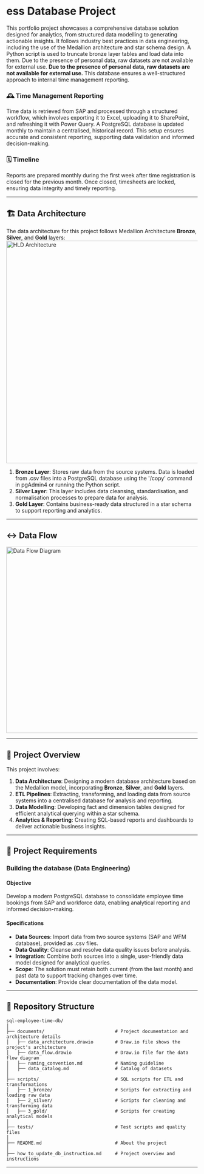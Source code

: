  # ess Database Project

This portfolio project showcases a comprehensive database solution designed for analytics, from structured data modelling to generating actionable insights. It follows industry best practices in data engineering, including the use of the Medallion architecture and star schema design. A Python script is used to truncate bronze layer tables and load data into them. Due to the presence of personal data, raw datasets are not available for external use. **Due to the presence of personal data, raw datasets are not available for external use.** This database ensures a well-structured approach to internal time management reporting.<br>

### 🕰️ Time Management Reporting
Time data is retrieved from SAP and processed through a structured workflow, which involves exporting it to Excel, uploading it to SharePoint, and refreshing it with Power Query. A PostgreSQL database is updated monthly to maintain a centralised, historical record. This setup ensures accurate and consistent reporting, supporting data validation and informed decision-making. <br>
### 🗓️ Timeline
Reports are prepared monthly during the first week after time registration is closed for the previous month. Once closed, timesheets are locked, ensuring data integrity and timely reporting.

---
## 🏗️ Data Architecture
The data architecture for this project follows Medallion Architecture **Bronze**, **Silver**, and **Gold** layers:
<img width="971" height="586" alt="HLD Architecture" src="https://github.com/user-attachments/assets/9619ff89-3da0-46c9-9bf1-1b66ba1c434a" />
<br>
1. **Bronze Layer**: Stores raw data from the source systems. Data is loaded from .csv files into a PostgreSQL database using the '/copy' command in pgAdmin4 or running the Python script.<br>
2. **Silver Layer**: This layer includes data cleansing, standardisation, and normalisation processes to prepare data for analysis.<br>
3. **Gold Layer**: Contains business-ready data structured in a star schema to support reporting and analytics.<br>

---
## ↔️ Data Flow
<img width="999" height="491" alt="Data Flow Diagram" src="https://github.com/user-attachments/assets/fb92e0b9-17ae-43ac-9c68-fb5d19f279d7" />

---
## 📖 Project Overview

This project involves:
1. **Data Architecture**: Designing a modern database architecture based on the Medallion model, incorporating **Bronze**, **Silver**, and **Gold** layers.<br>
2. **ETL Pipelines**: Extracting, transforming, and loading data from source systems into a centralised database for analysis and reporting.<br>
3. **Data Modelling**: Developing fact and dimension tables designed for efficient analytical querying within a star schema.<br>
4. **Analytics & Reporting**: Creating SQL-based reports and dashboards to deliver actionable business insights.

---


## 🚀 Project Requirements

### Building the database (Data Engineering)

#### Objective
Develop a modern PostgreSQL database to consolidate employee time bookings from SAP and workforce data, enabling analytical reporting and informed decision-making.

#### Specifications
- **Data Sources**: Import data from two source systems (SAP and WFM database), provided as .csv files.
- **Data Quality**: Cleanse and resolve data quality issues before analysis.
- **Integration**: Combine both sources into a single, user-friendly data model designed for analytical queries.
- **Scope**: The solution must retain both current (from the last month) and past data to support tracking changes over time.
- **Documentation**: Provide clear documentation of the data model.

---
## 📂 Repository Structure
```
sql-employee-time-db/
│
├── documents/                          # Project documentation and architecture details
│   ├── data_architecture.drawio        # Draw.io file shows the project's architecture
│   ├── data_flow.drawio                # Draw.io file for the data flow diagram
│   ├── naming_convention.md            # Naming guideline
│   ├── data_catalog.md                 # Catalog of datasets
│
├── scripts/                            # SQL scripts for ETL and transformations
│   ├── 1_bronze/                       # Scripts for extracting and loading raw data
│   ├── 2_silver/                       # Scripts for cleaning and transforming data
│   ├── 3_gold/                         # Scripts for creating analytical models
│
├── tests/                              # Test scripts and quality files
│
├── README.md                           # About the project
│                           
├── how_to_update_db_instruction.md     # Project overview and instructions

```
---
